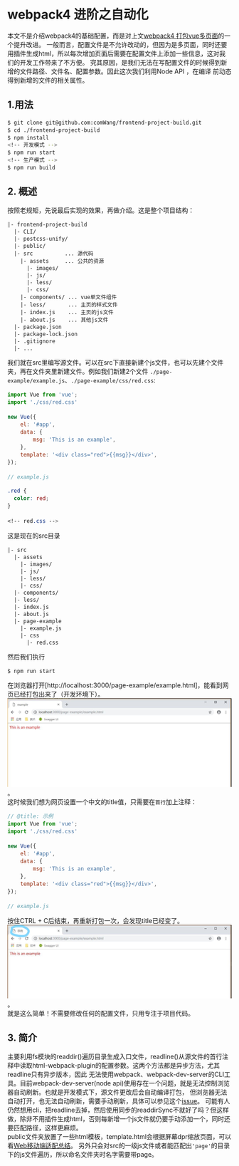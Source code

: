 # webpack4 进阶之自动化
本文不是介绍webpack4的基础配置，而是对上文[webpack4 打包vue多页面](./doc/version1.md)的一个提升改进。
一般而言，配置文件是不允许改动的，但因为是多页面，同时还要用插件生成html，所以每次增加页面后需要在配置文件上添加一些信息，这对我们的开发工作带来了不方便。
究其原因，是我们无法在写配置文件的时候得到新增的文件路径、文件名、配置参数。因此这次我们利用Node API ，在编译
前动态得到新增的文件的相关属性。
## 1.用法
``` bash
$ git clone git@github.com:comWang/frontend-project-build.git
$ cd ./frontend-project-build
$ npm install
<!-- 开发模式 -->
$ npm run start
<!-- 生产模式 -->
$ npm run build
```
## 2. 概述
按照老规矩，先说最后实现的效果，再做介绍。这是整个项目结构：
``` 
|- frontend-project-build
  |- CLI/
  |- postcss-unify/
  |- public/
  |- src          ... 源代码
    |- assets     ... 公共的资源
      |- images/
      |- js/
      |- less/
      |- css/
    |- components/ ... vue单文件组件
    |- less/       ... 主页的样式文件
    |- index.js    ... 主页的js文件
    |- about.js    ... 其他js文件
  |- package.json
  |- package-lock.json
  |- .gitignore
  |- ...
```
我们就在src里编写源文件。可以在src下直接新建个js文件，也可以先建个文件夹，再在文件夹里新建文件。例如我们新建2个文件 `./page-example/example.js`、`./page-example/css/red.css`:
``` javascript
import Vue from 'vue';
import './css/red.css'

new Vue({
    el: '#app',
    data: {
        msg: 'This is an example',
    },
    template: '<div class="red">{{msg}}</div>',
});

// example.js
```
``` css
.red {
  color: red;
}

<!-- red.css -->
```
这是现在的src目录
``` 
|- src
  |- assets
    |- images/
    |- js/
    |- less/
    |- css/
  |- components/
  |- less/
  |- index.js
  |- about.js
  |- page-example
    |- example.js
    |- css
      |- red.css
```
然后我们执行 
``` bash
$ npm run start
```
在浏览器打开[http://localhost:3000/page-example/example.html]，能看到网页已经打包出来了（开发环境下）。   
![draft1](./public/examples/draft1.JPG)。  
这时候我们想为网页设置一个中文的title值，只需要在`首行`加上注释：
``` javascript
// @title: 示例
import Vue from 'vue';
import './css/red.css'

new Vue({
    el: '#app',
    data: {
        msg: 'This is an example',
    },
    template: '<div class="red">{{msg}}</div>',
});

// example.js
```
按住CTRL + C后结束，再重新打包一次，会发现title已经变了。  
![draft2](./public/examples/draft2.jpg)。  
就是这么简单！不需要修改任何的配置文件，只用专注于项目代码。
## 3. 简介
主要利用fs模块的readdir()遍历目录生成入口文件，readline()从源文件的首行注释中读取html-webpack-plugin的配置参数。这两个方法都是异步方法，尤其readline只有异步版本，因此
无法使用webpack、webpack-dev-server的CLI工具。目前webpack-dev-server(node api)使用存在一个问题，就是无法控制浏览器自动刷新。也就是开发模式下，源文件更改后会自动编译打包，
但浏览器无法自动打开，也无法自动刷新，需要手动刷新，具体可以参见这个[issue](https://github.com/webpack/webpack-dev-server/issues/1510)。
可能有人仍然想用cli，把readline去掉，然后使用同步的readdirSync不就好了吗？但这样做，除非不用插件生成html，否则每新增一个js文件就仍要手动添加一个，同时还要匹配路径，这样更麻烦。  
public文件夹放置了一些html模板，template.html会根据屏幕dpr缩放页面，可以看[Web移动端适配总结](./doc/移动端适配.md)。
另外只会对src的一级js文件或者能匹配出`'page'`的目录下的js文件遍历，所以命名文件夹时名字需要带page。




